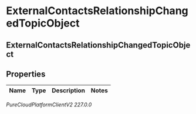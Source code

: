 # ExternalContactsRelationshipChangedTopicObject

## ExternalContactsRelationshipChangedTopicObject

## Properties

|Name | Type | Description | Notes|
|------------ | ------------- | ------------- | -------------|



_PureCloudPlatformClientV2 227.0.0_
